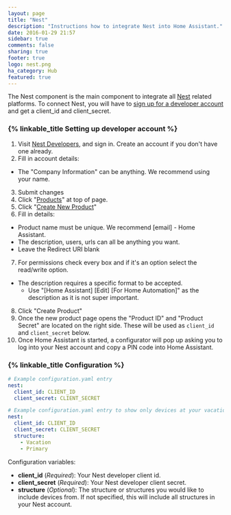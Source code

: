 ```yaml
---
layout: page
title: "Nest"
description: "Instructions how to integrate Nest into Home Assistant."
date: 2016-01-29 21:57
sidebar: true
comments: false
sharing: true
footer: true
logo: nest.png
ha_category: Hub
featured: true
---
```


The Nest component is the main component to integrate all [Nest](https://nest.com/) related platforms. To connect Nest, you will have to [sign up for a developer account](https://developers.nest.com/products) and get a client_id and client_secret.

### {% linkable_title Setting up developer account %}

1. Visit [Nest Developers](https://developers.nest.com/), and sign in. Create an account if you don't have one already.
2. Fill in account details:
  - The "Company Information" can be anything. We recommend using your name.
3. Submit changes
4. Click "[Products](https://developers.nest.com/products)" at top of page.
5. Click "[Create New Product](https://developers.nest.com/products/new)"
6. Fill in details:
  - Product name must be unique. We recommend [email] - Home Assistant.
  - The description, users, urls can all be anything you want.
  - Leave the Redirect URI blank
7. For permissions check every box and if it's an option select the read/write option.
  - The description requires a specific format to be accepted.
    - Use "[Home Assistant] [Edit] [For Home Automation]" as the description as it is not super important.
8. Click "Create Product"
9. Once the new product page opens the "Product ID" and "Product Secret" are located on the right side. These will be used as `client_id` and `client_secret` below.
10. Once Home Assistant is started, a configurator will pop up asking you to log into your Nest account and copy a PIN code into Home Assistant.

### {% linkable_title Configuration %}

```yaml
# Example configuration.yaml entry
nest:
  client_id: CLIENT_ID
  client_secret: CLIENT_SECRET
```

```yaml
# Example configuration.yaml entry to show only devices at your vacation and primary homes
nest:
  client_id: CLIENT_ID
  client_secret: CLIENT_SECRET
  structure:
    - Vacation
    - Primary
```

Configuration variables:

- **client_id** (*Required*): Your Nest developer client id.
- **client_secret** (*Required*): Your Nest developer client secret.
- **structure** (*Optional*): The structure or structures you would like to include devices from. If not specified, this will include all structures in your Nest account.
